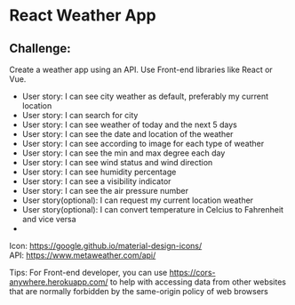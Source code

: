 # React Weather App
## Challenge: 
Create a weather app using an API. Use Front-end libraries like React or Vue.

- User story: I can see city weather as default, preferably my current location
- User story: I can search for city
- User story: I can see weather of today and the next 5 days
- User story: I can see the date and location of the weather
- User story: I can see according to image for each type of weather
- User story: I can see the min and max degree each day
- User story: I can see wind status and wind direction
- User story: I can see humidity percentage
- User story: I can see a visibility indicator
- User story: I can see the air pressure number
- User story(optional): I can request my current location weather
- User story(optional): I can convert temperature in Celcius to Fahrenheit and vice versa
- 
Icon: https://google.github.io/material-design-icons/  
API: https://www.metaweather.com/api/ 

Tips: For Front-end developer, you can use https://cors-anywhere.herokuapp.com/ to help with accessing data from other websites that are normally forbidden by the same-origin policy of web browsers
